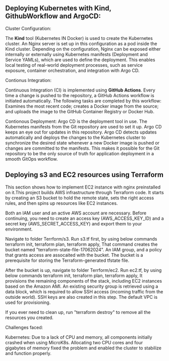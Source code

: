 ## Deploying Kubernetes with Kind, GithubWorkflow and ArgoCD:

Cluster Configuration:

The **Kind** tool (Kubernetes IN Docker) is used to create the Kubernetes cluster. An Nginx server is set up in this configuration as a pod inside the Kind cluster. Depending on the configuration, Nginx can be exposed either internally or externally using Kubernetes manifests (Deployment and Service YAMLs), which are used to define the deployment. This enables local testing of real-world deployment processes, such as service exposure, container orchestration, and integration with Argo CD.

Contionus Integration:

Continuous Integration (CI) is implemented using **GitHub Actions**. Every time a change is pushed to the repository, a GitHub Actions workflow is initiated automatically. The following tasks are completed by this workflow:
Examines the most recent code; creates a Docker image from the source; and uploads the image to the GitHub Container Registry or Docker Hub.

Contionous Deployment:
Argo CD is the deployment tool in use. The Kubernetes manifests from the Git repository are used to set it up. Argo CD keeps an eye out for updates in this repository. Argo CD detects updates automatically and deploys the changes to the Kubernetes cluster to synchronize the desired state whenever a new Docker image is pushed or changes are committed to the manifests. This makes it possible for the Git repository to be the only source of truth for application deployment in a smooth GitOps workflow.


## Deploying s3 and EC2 resources using Terraform

This section shows how to implement EC2 instance with nginx preinstalled on it.This project builds AWS infrastructure through Terraform code. It starts by creating an S3 bucket to hold the remote state, sets the right access rules, and then spins up resources like EC2 instances.

Both an IAM user and an active AWS account are necessary. Before continuing, you need to create an access key (AWS_ACCESS_KEY_ID) and a secret key (AWS_SECRET_ACCESS_KEY) and export them to your environment.

Navigate to folder Terrform/s3. Run s3.tf first, by using below commands
terraform init,
terraform plan,
terraform apply,
That command creates the bucket named "terraform-state-file-17062024". An IAM group, and a policy that grants access are assocaited with the bucket. The bucket is a prerequisite for storing the Terraform-generated tfstate file.

After the bucket is up, navigate to folder Terrform/ec2. Run ec2.tf, by using below commands
terraform init,
terraform plan,
terraform apply,
It provisions the remaining components of the stack, including EC2 instances based on the Amazon AMI. An existing security group is retrieved using a data block, which is required to allow SSH access (incoming traffic from the outside world). SSH keys are also created in this step. The default VPC is used for provisioning.

If you ever need to clean up, run "terraform destroy" to remove all the resources you created.

Challenges faced:

Kubernetes:
Due to a lack of CPU and memory, all components initially crashed when using MicroK8s. Allocating two CPU cores and four gigabytes of memory fixed the problem and enabled the cluster to stabilize and function properly.
